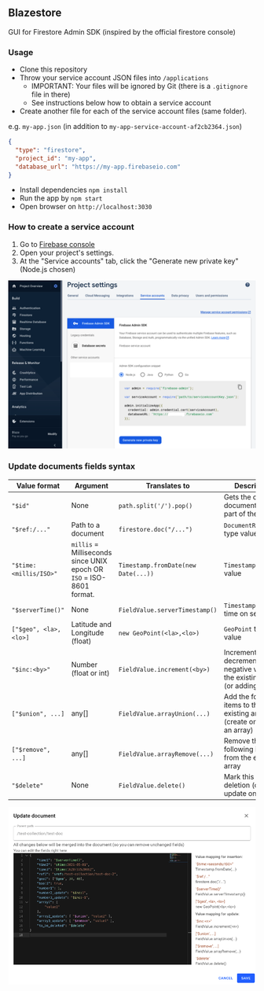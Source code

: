 ## Blazestore

GUI for Firestore Admin SDK (inspired by the official firestore console)

### Usage

- Clone this repository
- Throw your service account JSON files into `/applications`
  - IMPORTANT: Your files will be ignored by Git (there is a `.gitignore` file in there)
  - See instructions below how to obtain a service account
- Create another file for each of the service account files (same folder).

e.g. `my-app.json` (in addition to `my-app-service-account-af2cb2364.json`)
```json
{
  "type": "firestore",
  "project_id": "my-app",
  "database_url": "https://my-app.firebaseio.com"
}
```
- Install dependencies `npm install`
- Run the app by `npm start`
- Open browser on `http://localhost:3030`

### How to create a service account

1. Go to [Firebase console](https://console.firebase.google.com/)
2. Open your project's settings.
3. At the "Service accounts" tab, click the "Generate new private key" (Node.js chosen)

![create_service_account](./docs/create_service_account.png)

### Update documents fields syntax

|Value format|Argument|Translates to|Description|Example|
|------------|---------|-------------|-----------|-------|
|`"$id"`     |  None   | `path.split('/').pop()`|Gets the current document id (last part of the path)|`"key": "$id"`
|`"$ref:/..."`| Path to a document | `firestore.doc("/...")`| `DocumentReference` type value| `"related_doc": $ref:/my-coll/doc-1"`
|`"$time:<millis/ISO>"`|`millis` = Milliseconds since UNIX epoch OR `ISO` = ISO-8601 format. |`Timestamp.fromDate(new Date(...))`|`Timestamp` type value|`"action_time": $time:1609459200000"` / `$time:2021-01-01T00:00"`
|`"$serverTime()"`|None|`FieldValue.serverTimestamp()`|`Timestamp` of write time on server|`"created_at": "$serverTime()"`
|`["$geo", <la>, <lo>]`|Latitude and Longitude (float)|`new GeoPoint(<la>,<lo>)`|`GeoPoint` type value|`"ip_location": ["$geo", 34, 40]`
|`"$inc:<by>"`|Number (float or int)|`FieldValue.increment(<by>)`|Increments (or decrements for negative values) the existing value (or adding to 0)|`"count": "$inc:1"`
|`["$union", ...]`|any[]|`FieldValue.arrayUnion(...)`|Add the following items to the existing array (create one if not an array)| `"likes_by": ["$union", "$ref:/..."]`
|`["$remove", ...]`|any[]|`FieldValue.arrayRemove(...)`|Remove the following items from the existing array|`"flags": ["$remove", 2]`
|`"$delete"`|None|`FieldValue.delete()`|Mark this field for deletion (on update only)| `"to_be_deleted": "$delete"`

![syntax](./docs/update_doc.png)